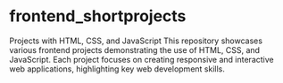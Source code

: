 # frontend_shortprojects
Projects with HTML, CSS, and JavaScript This repository showcases various frontend projects demonstrating the use of HTML, CSS, and JavaScript. Each project focuses on creating responsive and interactive web applications, highlighting key web development skills.
